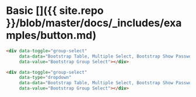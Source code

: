 # Basic []({{ site.repo }}/blob/master/docs/_includes/examples/button.md)

<div data-toggle="group-select"
     data-data="Bootstrap Table, Multiple Select, Bootstrap Show Password, Bootstrap Group Select"
     data-value="Bootstrap Group Select"></div>

```html
<div data-toggle="group-select"
     data-data="Bootstrap Table, Multiple Select, Bootstrap Show Password, Bootstrap Group Select"
     data-value="Bootstrap Group Select"></div>
```

<div data-toggle="group-select"
     data-type="dropdown"
     data-data="Bootstrap Table, Multiple Select, Bootstrap Show Password, Bootstrap Group Select"
     data-value="Bootstrap Group Select"></div>

```html
<div data-toggle="group-select"
     data-type="dropdown"
     data-data="Bootstrap Table, Multiple Select, Bootstrap Show Password, Bootstrap Group Select"
     data-value="Bootstrap Group Select"></div>
```
